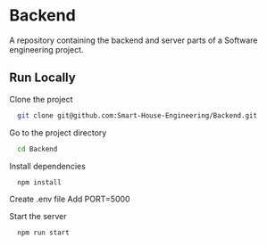 # Backend

A repository containing the backend and server parts of a Software engineering project.

## Run Locally

Clone the project

```bash
  git clone git@github.com:Smart-House-Engineering/Backend.git
```

Go to the project directory

```bash
  cd Backend
```

Install dependencies

```bash
  npm install
```

Create .env file
Add PORT=5000

Start the server

```bash
  npm run start
```
